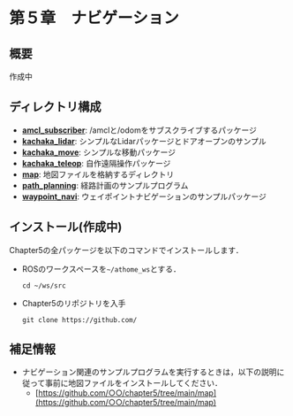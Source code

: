 # 第５章　ナビゲーション
## 概要
作成中

## ディレクトリ構成
- **[amcl_subscriber](amcl_subscriber)**: /amclと/odomをサブスクライブするパッケージ
- **[kachaka_lidar](kachaka_lidar)**: シンプルなLidarパッケージとドアオープンのサンプル
- **[kachaka_move](kachaka_move)**: シンプルな移動パッケージ
- **[kachaka_teleop](kachaka_teleop)**: 自作遠隔操作パッケージ
- **[map](map)**: 地図ファイルを格納するディレクトリ
- **[path_planning](path_planning)**: 経路計画のサンプルプログラム
- **[waypoint_navi](waypoint_navi)**: ウェイポイントナビゲーションのサンプルパッケージ

## インストール(作成中)
Chapter5の全パッケージを以下のコマンドでインストールします．
- ROSのワークスペースを`~/athome_ws`とする．
  ```
  cd ~/ws/src
  ```

- Chapter5のリポジトリを入手
  ```
  git clone https://github.com/
  ```

## 補足情報
- ナビゲーション関連のサンプルプログラムを実行するときは，以下の説明に従って事前に地図ファイルをインストールしてください．  
  - [https://github.com/○○/chapter5/tree/main/map](https://github.com/○○/chapter5/tree/main/map) 
